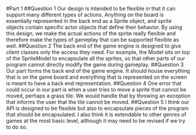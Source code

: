 #Part 1
##Question 1 
	Our design is intended to be flexible in that it can support many different types of actions. Anything on the board is essentially represented in the back end as a Sprite object, and sprite objects contain specific actor objects that define their behavior. By using this design, we make the actual actions of the sprite really flexible and therefore make the types of gameplay that can be supported flexible as well. 
##Question 2 
	The back end of the game engine is designed to give client classes only the access they need. For example, the Model sits on top of the SpriteModel to encapsulate all the sprites, so that other parts of our program cannot directly modify the game during gameplay. 
##Question 3 
	Our part forms the back end of the game engine. It should house everything that is on the game board and everything that is represented on the screen is meant to have a back end representation. 
##Question 4 
	One error that could occur in our part is when a user tries to move a sprite that cannot be moved, perhaps a grass tile. We would handle that by throwing an exception that informs the user that the tile cannot be moved. 
##Question 5
	I think our API is designed to be flexible but also to encapsulate pieces of the program that should be encapsulated. I also think it is extendable to other genres of games at the most basic level, although it may need to be revised if we try to do so. 
	

	